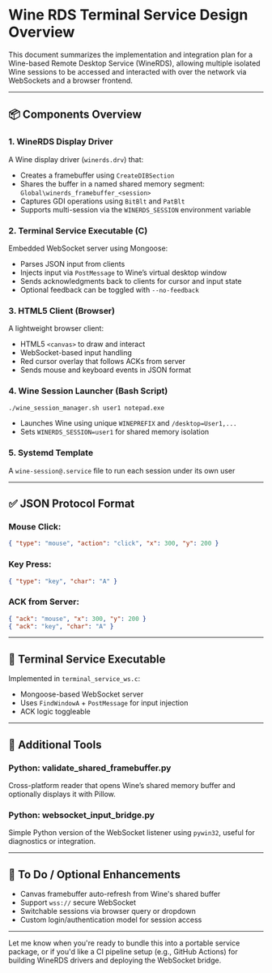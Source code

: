 # Wine RDS Terminal Service Design Overview

This document summarizes the implementation and integration plan for a Wine-based Remote Desktop Service (WineRDS), allowing multiple isolated Wine sessions to be accessed and interacted with over the network via WebSockets and a browser frontend.

---

## 📦 Components Overview

### 1. WineRDS Display Driver

A Wine display driver (`winerds.drv`) that:

* Creates a framebuffer using `CreateDIBSection`
* Shares the buffer in a named shared memory segment: `Global\winerds_framebuffer_<session>`
* Captures GDI operations using `BitBlt` and `PatBlt`
* Supports multi-session via the `WINERDS_SESSION` environment variable

### 2. Terminal Service Executable (C)

Embedded WebSocket server using Mongoose:

* Parses JSON input from clients
* Injects input via `PostMessage` to Wine’s virtual desktop window
* Sends acknowledgments back to clients for cursor and input state
* Optional feedback can be toggled with `--no-feedback`

### 3. HTML5 Client (Browser)

A lightweight browser client:

* HTML5 `<canvas>` to draw and interact
* WebSocket-based input handling
* Red cursor overlay that follows ACKs from server
* Sends mouse and keyboard events in JSON format

### 4. Wine Session Launcher (Bash Script)

```bash
./wine_session_manager.sh user1 notepad.exe
```

* Launches Wine using unique `WINEPREFIX` and `/desktop=User1,...`
* Sets `WINERDS_SESSION=user1` for shared memory isolation

### 5. Systemd Template

A `wine-session@.service` file to run each session under its own user

---

## ✅ JSON Protocol Format

### Mouse Click:

```json
{ "type": "mouse", "action": "click", "x": 300, "y": 200 }
```

### Key Press:

```json
{ "type": "key", "char": "A" }
```

### ACK from Server:

```json
{ "ack": "mouse", "x": 300, "y": 200 }
{ "ack": "key", "char": "A" }
```

---

## 🔧 Terminal Service Executable

Implemented in `terminal_service_ws.c`:

* Mongoose-based WebSocket server
* Uses `FindWindowA` + `PostMessage` for input injection
* ACK logic toggleable

---

## 📜 Additional Tools

### Python: validate\_shared\_framebuffer.py

Cross-platform reader that opens Wine’s shared memory buffer and optionally displays it with Pillow.

### Python: websocket\_input\_bridge.py

Simple Python version of the WebSocket listener using `pywin32`, useful for diagnostics or integration.

---

## 🧩 To Do / Optional Enhancements

* Canvas framebuffer auto-refresh from Wine's shared buffer
* Support `wss://` secure WebSocket
* Switchable sessions via browser query or dropdown
* Custom login/authentication model for session access

---

Let me know when you're ready to bundle this into a portable service package, or if you'd like a CI pipeline setup (e.g., GitHub Actions) for building WineRDS drivers and deploying the WebSocket bridge.



